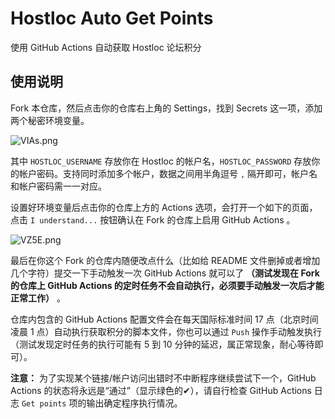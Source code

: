# Hostloc Auto Get Points
使用 GitHub Actions 自动获取 Hostloc 论坛积分

## 使用说明

Fork 本仓库，然后点击你的仓库右上角的 Settings，找到 Secrets 这一项，添加两个秘密环境变量。

![VIAs.png](https://img.xirikm.net/images/VIAs.png)

其中 `HOSTLOC_USERNAME` 存放你在 Hostloc 的帐户名，`HOSTLOC_PASSWORD` 存放你的帐户密码。支持同时添加多个帐户，数据之间用半角逗号 `,` 隔开即可，帐户名和帐户密码需一一对应。

设置好环境变量后点击你的仓库上方的 Actions 选项，会打开一个如下的页面，点击 `I understand...` 按钮确认在 Fork 的仓库上启用 GitHub Actions 。

![VZ5E.png](https://img.xirikm.net/images/VZ5E.png)

最后在你这个 Fork 的仓库内随便改点什么（比如给 README 文件删掉或者增加几个字符）提交一下手动触发一次 GitHub Actions 就可以了 **（测试发现在 Fork 的仓库上 GitHub Actions 的定时任务不会自动执行，必须要手动触发一次后才能正常工作）** 。

仓库内包含的 GitHub Actions 配置文件会在每天国际标准时间 17 点（北京时间凌晨 1 点）自动执行获取积分的脚本文件，你也可以通过 `Push` 操作手动触发执行（测试发现定时任务的执行可能有 5 到 10 分钟的延迟，属正常现象，耐心等待即可）。

**注意：** 为了实现某个链接/帐户访问出错时不中断程序继续尝试下一个，GitHub Actions 的状态将永远是“通过”（显示绿色的✔），请自行检查 GitHub Actions 日志 `Get points` 项的输出确定程序执行情况。
